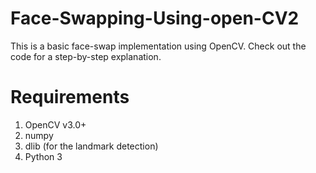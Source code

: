 # Face-Swapping-Using-open-CV2
This is a basic face-swap implementation using OpenCV. Check out the code for a step-by-step explanation.

# Requirements
1) OpenCV v3.0+
2) numpy
3) dlib (for the landmark detection)
4) Python 3

